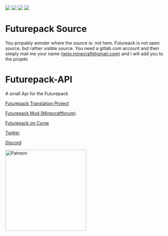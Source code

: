 [![](http://cf.way2muchnoise.eu/full_futurepack_downloads.svg)](https://minecraft.curseforge.com/projects/futurepack)
[![](http://cf.way2muchnoise.eu/versions/Available%20For%20Minecraft_futurepack_all.svg)](https://minecraft.curseforge.com/projects/futurepack)
[![](http://cf.way2muchnoise.eu/packs/futurepack.svg)](https://minecraft.curseforge.com/projects/futurepack)
[![](https://cf.way2muchnoise.eu/supported/futurepack.svg)](https://minecraft.curseforge.com/projects/futurepack)

#  Futurepack Source
You propably wonder where the source is: not here. Futureack is not open source, but rather visible source. You need a gitlab.com account and then simply mail me your name (goto.minecraft@gmail.com) and I will add you to the projekt. 


# Futurepack-API
A small Api for the Futurepack

[Futurepack Translation Project](https://github.com/Wugand/FuturePack-Language)

[Futurepack Mod (Minecraftforum)](http://www.minecraftforum.net/forums/mapping-and-modding/minecraft-mods/2644868-futurepack-mod-discover-new-dimensions)

[Futurepack on Curse](http://mods.curse.com/mc-mods/minecraft/237333-futurepack#t1:description)

[Twitter](https://twitter.com/MCenderdragonxD)

[Discord](https://discord.gg/UpdVfFk)

[<img alt="Patreon" src=http://i.imgur.com/k44o58p.png width=256\>](https://www.patreon.com/mcenderdragon)
